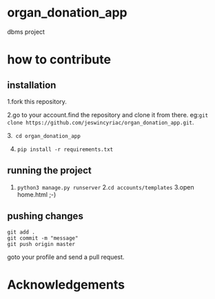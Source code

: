 # organ_donation_app
dbms project

# how to contribute
## installation
1.fork this repository.

2.go to your account.find the repository and clone it from there.
eg:``` git clone https://github.com/jeswincyriac/organ_donation_app.git ```.

3.``` cd organ_donation_app```

4. ```pip install -r requirements.txt ```

## running the project
1. ```python3 manage.py runserver```
2.```cd accounts/templates```
3.open home.html ;-)

## pushing changes
```
git add .
git commit -m "message"
git push origin master 
```
goto your profile and send a pull request.

# Acknowledgements
